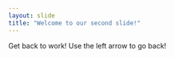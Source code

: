 ```yaml
---
layout: slide
title: "Welcome to our second slide!"
---
```

Get back to work!
Use the left arrow to go back!
